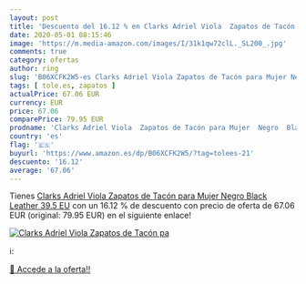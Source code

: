 ```yaml
---
layout: post
title: 'Descuento del 16.12 % en Clarks Adriel Viola  Zapatos de Tacón pa'
date: 2020-05-01 08:15:46
image: 'https://m.media-amazon.com/images/I/31k1qw72clL._SL200_.jpg'
comments: true
category: ofertas
author: ring
slug: 'B06XCFK2W5-es Clarks Adriel Viola Zapatos de Tacón para Mujer Negro...'
tags: [ tole.es, zapatos ]
actualPrice: 67.06 EUR
currency: EUR
price: 67.06
comparePrice: 79.95 EUR
prodname: 'Clarks Adriel Viola  Zapatos de Tacón para Mujer  Negro  Black Leather   39.5 EU'
country: 'es'
flag: '🇪🇸'
buyurl: 'https://www.amazon.es/dp/B06XCFK2W5/?tag=tolees-21'
descuento: '16.12'
average: '67.06'
---
```


Tienes [Clarks Adriel Viola  Zapatos de Tacón para Mujer  Negro  Black Leather   39.5 EU](https://www.amazon.es/dp/B06XCFK2W5/?tag=tolees-21) con un 16.12 % de descuento con precio de oferta de 67.06 EUR (original: 79.95 EUR) en el siguiente enlace!

[![Clarks Adriel Viola  Zapatos de Tacón pa](https://m.media-amazon.com/images/I/31k1qw72clL._SL200_.jpg)](https://www.amazon.es/dp/B06XCFK2W5/?tag=tolees-21)

ℹ️:


[🛒 Accede a la oferta!!](https://www.amazon.es/dp/B06XCFK2W5/?tag=tolees-21)

